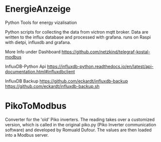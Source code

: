 # EnergieAnzeige
Python Tools for energy vizalisation

Python scripts for collecting the data from victron mqtt broker. Data are written to the influx database and processed with grafana.
runs on Raspi with dietpi, influxdb and grafana.

More Info under
Dashboard
https://github.com/netzkind/telegraf-kostal-modbus

InfluxDB-Python Api
https://influxdb-python.readthedocs.io/en/latest/api-documentation.html#influxdbclient

InfluxDB Backup
https://github.com/eckardt/influxdb-backup
https://github.com/eckardt/influxdb-backup.sh

# PikoToModbus
Converter for the 'old' Piko inverters.
The reading takes over a customized version, which is called in the original piko.py (Piko Inverter communication software) and developed by Romuald Dufour.
The values are then loaded into a Modbus server.